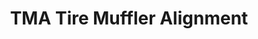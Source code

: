 ---
title: "TMA Tire Muffler Alignment"
url: /rapid-city/tma-tire-muffler-alignment/
shop: Autowerkstatt
---